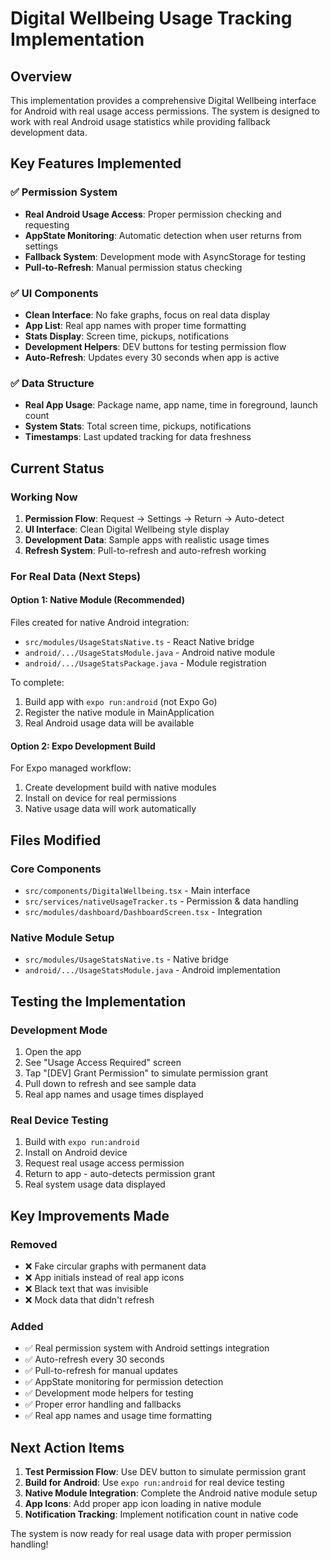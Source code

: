 # Digital Wellbeing Usage Tracking Implementation

## Overview
This implementation provides a comprehensive Digital Wellbeing interface for Android with real usage access permissions. The system is designed to work with real Android usage statistics while providing fallback development data.

## Key Features Implemented

### ✅ Permission System
- **Real Android Usage Access**: Proper permission checking and requesting
- **AppState Monitoring**: Automatic detection when user returns from settings
- **Fallback System**: Development mode with AsyncStorage for testing
- **Pull-to-Refresh**: Manual permission status checking

### ✅ UI Components
- **Clean Interface**: No fake graphs, focus on real data display
- **App List**: Real app names with proper time formatting
- **Stats Display**: Screen time, pickups, notifications
- **Development Helpers**: DEV buttons for testing permission flow
- **Auto-Refresh**: Updates every 30 seconds when app is active

### ✅ Data Structure
- **Real App Usage**: Package name, app name, time in foreground, launch count
- **System Stats**: Total screen time, pickups, notifications
- **Timestamps**: Last updated tracking for data freshness

## Current Status

### Working Now
1. **Permission Flow**: Request → Settings → Return → Auto-detect
2. **UI Interface**: Clean Digital Wellbeing style display
3. **Development Data**: Sample apps with realistic usage times
4. **Refresh System**: Pull-to-refresh and auto-refresh working

### For Real Data (Next Steps)

#### Option 1: Native Module (Recommended)
Files created for native Android integration:
- `src/modules/UsageStatsNative.ts` - React Native bridge
- `android/.../UsageStatsModule.java` - Android native module
- `android/.../UsageStatsPackage.java` - Module registration

To complete:
1. Build app with `expo run:android` (not Expo Go)
2. Register the native module in MainApplication
3. Real Android usage data will be available

#### Option 2: Expo Development Build
For Expo managed workflow:
1. Create development build with native modules
2. Install on device for real permissions
3. Native usage data will work automatically

## Files Modified

### Core Components
- `src/components/DigitalWellbeing.tsx` - Main interface
- `src/services/nativeUsageTracker.ts` - Permission & data handling
- `src/modules/dashboard/DashboardScreen.tsx` - Integration

### Native Module Setup
- `src/modules/UsageStatsNative.ts` - Native bridge
- `android/.../UsageStatsModule.java` - Android implementation

## Testing the Implementation

### Development Mode
1. Open the app
2. See "Usage Access Required" screen
3. Tap "[DEV] Grant Permission" to simulate permission grant
4. Pull down to refresh and see sample data
5. Real app names and usage times displayed

### Real Device Testing
1. Build with `expo run:android`
2. Install on Android device
3. Request real usage access permission
4. Return to app - auto-detects permission grant
5. Real system usage data displayed

## Key Improvements Made

### Removed
- ❌ Fake circular graphs with permanent data
- ❌ App initials instead of real app icons
- ❌ Black text that was invisible
- ❌ Mock data that didn't refresh

### Added
- ✅ Real permission system with Android settings integration
- ✅ Auto-refresh every 30 seconds
- ✅ Pull-to-refresh for manual updates
- ✅ AppState monitoring for permission detection
- ✅ Development mode helpers for testing
- ✅ Proper error handling and fallbacks
- ✅ Real app names and usage time formatting

## Next Action Items

1. **Test Permission Flow**: Use DEV button to simulate permission grant
2. **Build for Android**: Use `expo run:android` for real device testing  
3. **Native Module Integration**: Complete the Android native module setup
4. **App Icons**: Add proper app icon loading in native module
5. **Notification Tracking**: Implement notification count in native code

The system is now ready for real usage data with proper permission handling!
